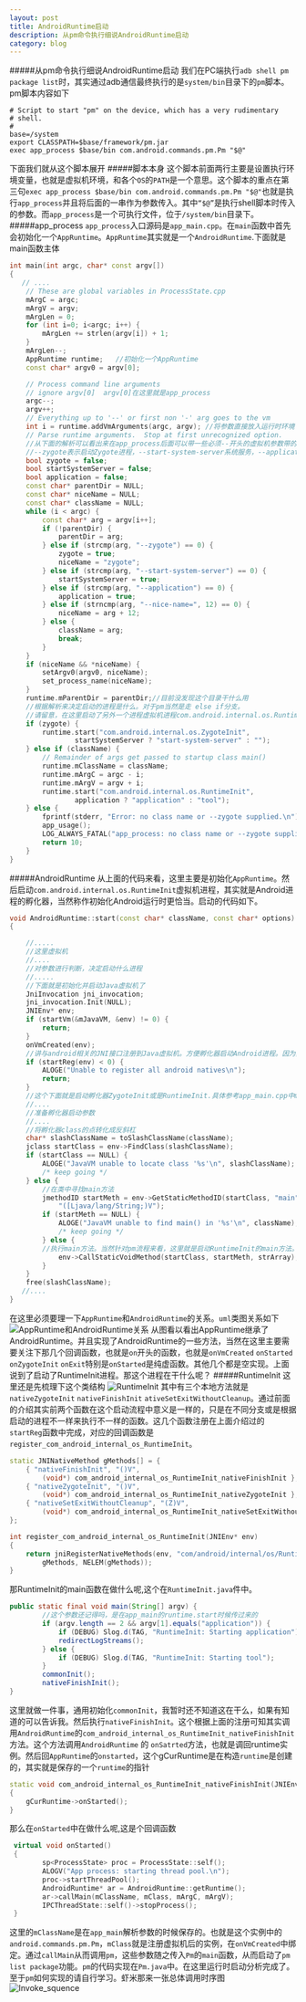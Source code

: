 ```yaml
---
layout: post
title: AndroidRuntime启动
description: 从pm命令执行细说AndroidRuntime启动
category: blog
---
```

#####从pm命令执行细说AndroidRuntime启动
我们在PC端执行`adb shell pm package list`时，其实通过adb通信最终执行的是`system/bin`目录下的`pm`脚本。pm脚本内容如下

```shell
# Script to start "pm" on the device, which has a very rudimentary
# shell.
#
base=/system
export CLASSPATH=$base/framework/pm.jar
exec app_process $base/bin com.android.commands.pm.Pm "$@"
```

下面我们就从这个脚本展开
#####脚本本身
这个脚本前面两行主要是设置执行环境变量，也就是虚拟机环境，和各个`OS`的`PATH`是一个意思。这个脚本的重点在第三句`exec app_process $base/bin com.android.commands.pm.Pm "$@"`也就是执行`app_process`并且将后面的一串作为参数传入。其中`“$@”`是执行shell脚本时传入的参数。而`app_process`是一个可执行文件，位于`/system/bin`目录下。
#####app\_process
`app_process`入口源码是`app_main.cpp`。在`main`函数中首先会初始化一个`AppRuntime`。`AppRuntime`其实就是一个`AndroidRuntime`.下面就是main函数主体

```cpp
int main(int argc, char* const argv[])
{
   // ....
    // These are global variables in ProcessState.cpp
    mArgC = argc;
    mArgV = argv;
    mArgLen = 0;
    for (int i=0; i<argc; i++) {
        mArgLen += strlen(argv[i]) + 1;
    }
    mArgLen--;
    AppRuntime runtime;   //初始化一个AppRuntime
    const char* argv0 = argv[0];

    // Process command line arguments
    // ignore argv[0]  argv[0]在这里就是app_process
    argc--;
    argv++;
    // Everything up to '--' or first non '-' arg goes to the vm
    int i = runtime.addVmArguments(argc, argv); //将参数直接放入运行时环境
    // Parse runtime arguments.  Stop at first unrecognized option.
    //从下面的解析可以看出来在app_process后面可以带一些必须--开头的虚拟机参数带的参数主要是
    //--zygote表示启动Zygote进程，--start-system-server系统服务，--application应用，--nice-name进程名称。然后没有--第一个参数是parentDir,对应到pm启动脚本就是/system/bin.第二个从参数是虚拟机要启动的包名也就是com.android.commands.pm.Pm
    bool zygote = false;
    bool startSystemServer = false;
    bool application = false;
    const char* parentDir = NULL;
    const char* niceName = NULL;
    const char* className = NULL;
    while (i < argc) {
        const char* arg = argv[i++];
        if (!parentDir) {
            parentDir = arg;
        } else if (strcmp(arg, "--zygote") == 0) {
            zygote = true;
            niceName = "zygote";
        } else if (strcmp(arg, "--start-system-server") == 0) {
            startSystemServer = true;
        } else if (strcmp(arg, "--application") == 0) {
            application = true;
        } else if (strncmp(arg, "--nice-name=", 12) == 0) {
            niceName = arg + 12;
        } else {
            className = arg;
            break;
        }
    }
    if (niceName && *niceName) {
        setArgv0(argv0, niceName);
        set_process_name(niceName);
    }
    runtime.mParentDir = parentDir;//目前没发现这个目录干什么用
    //根据解析来决定启动的进程是什么。对于pm当然是走 else if分支。
    //请留意，在这里启动了另外一个进程虚拟机进程com.android.internal.os.RuntimeInit.
    if (zygote) {
        runtime.start("com.android.internal.os.ZygoteInit",
                startSystemServer ? "start-system-server" : "");
    } else if (className) {
        // Remainder of args get passed to startup class main()
        runtime.mClassName = className;
        runtime.mArgC = argc - i;
        runtime.mArgV = argv + i;
        runtime.start("com.android.internal.os.RuntimeInit",
                application ? "application" : "tool");
    } else {
        fprintf(stderr, "Error: no class name or --zygote supplied.\n");
        app_usage();
        LOG_ALWAYS_FATAL("app_process: no class name or --zygote supplied.");
        return 10;
    }
}
```
#####AndroidRuntime
从上面的代码来看，这里主要是初始化`AppRuntime`。然后启动`com.android.internal.os.RuntimeInit`虚拟机进程，其实就是Android进程的孵化器，当然称作初始化Android运行时更恰当。启动的代码如下。

```cpp
void AndroidRuntime::start(const char* className, const char* options)
{

	//.....
    //这里虚拟机
    //....
    //对参数进行判断，决定启动什么进程
    //.....
    //下面就是初始化并启动Java虚拟机了
    JniInvocation jni_invocation;
    jni_invocation.Init(NULL);
    JNIEnv* env;
    if (startVm(&mJavaVM, &env) != 0) {
        return;
    }
    onVmCreated(env);
   	//讲与android相关的JNI接口注册到Java虚拟机。方便孵化器启动Android进程。因为孵化器需要使用到Android自己需要的JNI接口。这里科一看下startReg实现，我就不详述了。里面主要使用到了一个gRegJNI数组，这个数组是一个函数指针，和每个android底层需要注册JNI的类对应。通过循环这个数组执行指针函数进行注册。
    if (startReg(env) < 0) {
        ALOGE("Unable to register all android natives\n");
        return;
    }
	//这个下面就是启动孵化器ZygoteInit或是RuntimeInit.具体参考app_main.cpp中main函数结尾启动部分。
    //....
    //准备孵化器启动参数
    //....
	//将孵化器class的点转化成反斜杠
    char* slashClassName = toSlashClassName(className);
    jclass startClass = env->FindClass(slashClassName);
    if (startClass == NULL) {
        ALOGE("JavaVM unable to locate class '%s'\n", slashClassName);
        /* keep going */
    } else {
        //在类中寻找main方法
        jmethodID startMeth = env->GetStaticMethodID(startClass, "main",
            "([Ljava/lang/String;)V");
        if (startMeth == NULL) {
            ALOGE("JavaVM unable to find main() in '%s'\n", className);
            /* keep going */
        } else {
        //执行main方法。当然针对pm流程来看，这里就是启动RuntimeInit的main方法。
            env->CallStaticVoidMethod(startClass, startMeth, strArray);
        }
    }
    free(slashClassName);
   //....
}
```

在这里必须要理一下`AppRuntime`和`AndroidRuntime`的关系。`uml`类图关系如下
![AppRuntime和AndroidRuntime关系](../../images/androidruntime/AndroidRuntime.png "Title")
从图看以看出AppRuntime继承了AndroidRuntime。并且实现了AndroidRuntime的一些方法，当然在这里主要需要关注下那几个回调函数，也就是`on`开头的函数，也就是`onVmCreated` `onStarted` `onZygoteInit` `onExit`特别是`onStarted`是纯虚函数。其他几个都是空实现。上面说到了启动了RuntimeInit进程。那这个进程在干什么呢？
#####RuntimeInit
这里还是先梳理下这个类结构
![RuntimeInit](../../images/androidruntime/RuntimeInit.png "Title")
其中有三个本地方法就是`nativeZygoteInit` `nativeFinishInit` `ativeSetExitWithoutCleanup`。通过前面的介绍其实前两个函数在这个启动流程中意义是一样的，只是在不同分支或是根据启动的进程不一样来执行不一样的函数。这几个函数注册在上面介绍过的`startReg`函数中完成，对应的回调函数是`register_com_android_internal_os_RuntimeInit`。

```cpp
static JNINativeMethod gMethods[] = {
    { "nativeFinishInit", "()V",
        (void*) com_android_internal_os_RuntimeInit_nativeFinishInit },
    { "nativeZygoteInit", "()V",
        (void*) com_android_internal_os_RuntimeInit_nativeZygoteInit },
    { "nativeSetExitWithoutCleanup", "(Z)V",
        (void*) com_android_internal_os_RuntimeInit_nativeSetExitWithoutCleanup },
};

int register_com_android_internal_os_RuntimeInit(JNIEnv* env)
{
    return jniRegisterNativeMethods(env, "com/android/internal/os/RuntimeInit",
        gMethods, NELEM(gMethods));
}
```

那RuntimeInit的main函数在做什么呢,这个在`RuntimeInit.java`件中。

```java
public static final void main(String[] argv) {
		//这个参数还记得吗，是在app_main的runtime.start时候传过来的
        if (argv.length == 2 && argv[1].equals("application")) {
            if (DEBUG) Slog.d(TAG, "RuntimeInit: Starting application");
            redirectLogStreams();
        } else {
            if (DEBUG) Slog.d(TAG, "RuntimeInit: Starting tool");
        }
        commonInit();
        nativeFinishInit();
}
```
这里就做一件事，通用初始化`commonInit`，我暂时还不知道这在干么，如果有知道的可以告诉我。然后执行`nativeFinishInit`。这个根据上面的注册可知其实调用`AndroidRuntime`的`com_android_internal_os_RuntimeInit_nativeFinishInit`方法。这个方法调用`AndroidRuntime` 的 `onSatrted`方法，也就是调回runtime实例。然后回`AppRuntime`的`onstarted`，这个gCurRuntime是在构造`runtime`是创建的，其实就是保存的一个`runtime`的指针

```cpp
static void com_android_internal_os_RuntimeInit_nativeFinishInit(JNIEnv* env, jobject clazz)
{
    gCurRuntime->onStarted();
}
```

那么在`onStarted`中在做什么呢,这是个回调函数

```cpp
 virtual void onStarted()
 {
        sp<ProcessState> proc = ProcessState::self();
        ALOGV("App process: starting thread pool.\n");
        proc->startThreadPool();
        AndroidRuntime* ar = AndroidRuntime::getRuntime();
        ar->callMain(mClassName, mClass, mArgC, mArgV);
        IPCThreadState::self()->stopProcess();
 }
```
这里的`mClassName`是在`app_main`解析参数的时候保存的。也就是这个实例中的`android.commands.pm.Pm`，`mClass`就是注册虚拟机后的实例，在`onVmCreated`中绑定。通过`callMain`从而调用`pm`，这些参数随之传入`Pm`的`main`函数，从而启动了`pm list package`功能。`pm`的代码实现在`Pm.java`中。在这里运行时启动分析完成了。至于`pm`如何实现的请自行学习。虾米那来一张总体调用时序图
![Invoke_squence](../../images/androidruntime/invoke_sq.png "Title")